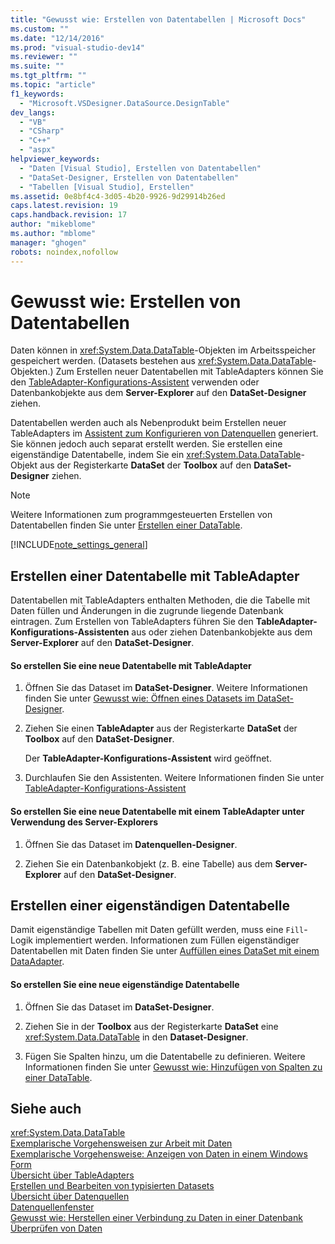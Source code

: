```yaml
---
title: "Gewusst wie: Erstellen von Datentabellen | Microsoft Docs"
ms.custom: ""
ms.date: "12/14/2016"
ms.prod: "visual-studio-dev14"
ms.reviewer: ""
ms.suite: ""
ms.tgt_pltfrm: ""
ms.topic: "article"
f1_keywords: 
  - "Microsoft.VSDesigner.DataSource.DesignTable"
dev_langs: 
  - "VB"
  - "CSharp"
  - "C++"
  - "aspx"
helpviewer_keywords: 
  - "Daten [Visual Studio], Erstellen von Datentabellen"
  - "DataSet-Designer, Erstellen von Datentabellen"
  - "Tabellen [Visual Studio], Erstellen"
ms.assetid: 0e8bf4c4-3d05-4b20-9926-9d29914b26ed
caps.latest.revision: 19
caps.handback.revision: 17
author: "mikeblome"
ms.author: "mblome"
manager: "ghogen"
robots: noindex,nofollow
---
```

# Gewusst wie: Erstellen von Datentabellen
Daten können in <xref:System.Data.DataTable>\-Objekten im Arbeitsspeicher gespeichert werden. \(Datasets bestehen aus <xref:System.Data.DataTable>\-Objekten.\) Zum Erstellen neuer Datentabellen mit TableAdapters können Sie den [TableAdapter\-Konfigurations\-Assistent](../Topic/TableAdapter%20Configuration%20Wizard.md) verwenden oder Datenbankobjekte aus dem **Server\-Explorer** auf den **DataSet\-Designer** ziehen.  
  
 Datentabellen werden auch als Nebenprodukt beim Erstellen neuer TableAdapters im [Assistent zum Konfigurieren von Datenquellen](../data-tools/media/data-source-configuration-wizard.png) generiert. Sie können jedoch auch separat erstellt werden.  Sie erstellen eine eigenständige Datentabelle, indem Sie ein <xref:System.Data.DataTable>\-Objekt aus der Registerkarte **DataSet** der **Toolbox** auf den **DataSet\-Designer** ziehen.  
  
> [!NOTE]
>  Weitere Informationen zum programmgesteuerten Erstellen von Datentabellen finden Sie unter [Erstellen einer DataTable](../Topic/Creating%20a%20DataTable.md).  
  
 [!INCLUDE[note_settings_general](../data-tools/includes/note_settings_general_md.md)]  
  
## Erstellen einer Datentabelle mit TableAdapter  
 Datentabellen mit TableAdapters enthalten Methoden, die die Tabelle mit Daten füllen und Änderungen in die zugrunde liegende Datenbank eintragen.  Zum Erstellen von TableAdapters führen Sie den **TableAdapter\-Konfigurations\-Assistenten** aus oder ziehen Datenbankobjekte aus dem **Server\-Explorer** auf den **DataSet\-Designer**.  
  
#### So erstellen Sie eine neue Datentabelle mit TableAdapter  
  
1.  Öffnen Sie das Dataset im **DataSet\-Designer**.  Weitere Informationen finden Sie unter [Gewusst wie: Öffnen eines Datasets im DataSet\-Designer](../Topic/How%20to:%20Open%20a%20Dataset%20in%20the%20Dataset%20Designer.md).  
  
2.  Ziehen Sie einen **TableAdapter** aus der Registerkarte **DataSet** der **Toolbox** auf den **DataSet\-Designer**.  
  
     Der **TableAdapter\-Konfigurations\-Assistent** wird geöffnet.  
  
3.  Durchlaufen Sie den Assistenten.  Weitere Informationen finden Sie unter [TableAdapter\-Konfigurations\-Assistent](../Topic/TableAdapter%20Configuration%20Wizard.md)  
  
#### So erstellen Sie eine neue Datentabelle mit einem TableAdapter unter Verwendung des Server\-Explorers  
  
1.  Öffnen Sie das Dataset im **Datenquellen\-Designer**.  
  
2.  Ziehen Sie ein Datenbankobjekt \(z. B. eine Tabelle\) aus dem **Server\-Explorer** auf den **DataSet\-Designer**.  
  
## Erstellen einer eigenständigen Datentabelle  
 Damit eigenständige Tabellen mit Daten gefüllt werden, muss eine `Fill`\-Logik implementiert werden.  Informationen zum Füllen eigenständiger Datentabellen mit Daten finden Sie unter [Auffüllen eines DataSet mit einem DataAdapter](../Topic/Populating%20a%20DataSet%20from%20a%20DataAdapter.md).  
  
#### So erstellen Sie eine neue eigenständige Datentabelle  
  
1.  Öffnen Sie das Dataset im **DataSet\-Designer**.  
  
2.  Ziehen Sie in der **Toolbox** aus der Registerkarte **DataSet** eine <xref:System.Data.DataTable> in den **Dataset\-Designer**.  
  
3.  Fügen Sie Spalten hinzu, um die Datentabelle zu definieren.  Weitere Informationen finden Sie unter [Gewusst wie: Hinzufügen von Spalten zu einer DataTable](../Topic/How%20to:%20Add%20Columns%20to%20a%20DataTable.md).  
  
## Siehe auch  
 <xref:System.Data.DataTable>   
 [Exemplarische Vorgehensweisen zur Arbeit mit Daten](../Topic/Data%20Walkthroughs.md)   
 [Exemplarische Vorgehensweise: Anzeigen von Daten in einem Windows Form](../data-tools/walkthrough-displaying-data-on-a-windows-form.md)   
 [Übersicht über TableAdapters](../data-tools/tableadapter-overview.md)   
 [Erstellen und Bearbeiten von typisierten Datasets](../data-tools/creating-and-editing-typed-datasets.md)   
 [Übersicht über Datenquellen](../data-tools/add-new-data-sources.md)   
 [Datenquellenfenster](../Topic/Data%20Sources%20Window.md)   
 [Gewusst wie: Herstellen einer Verbindung zu Daten in einer Datenbank](../data-tools/how-to-connect-to-data-in-a-database.md)   
 [Überprüfen von Daten](../Topic/Validating%20Data.md)